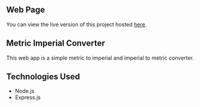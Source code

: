 ## Web Page

You can view the live version of this project hosted [here](https://gaudy-regular-peony.glitch.me).

## Metric Imperial Converter

This web app is a simple metric to imperial and imperial to metric converter.

## Technologies Used

  - Node.js
  - Express.js

